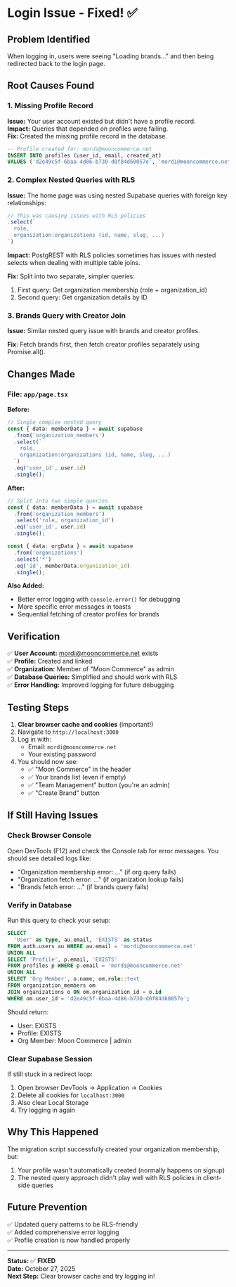 # Login Issue - Fixed! ✅

## Problem Identified

When logging in, users were seeing "Loading brands..." and then being redirected back to the login page.

## Root Causes Found

### 1. Missing Profile Record
**Issue:** Your user account existed but didn't have a profile record.  
**Impact:** Queries that depended on profiles were failing.  
**Fix:** Created the missing profile record in the database.

```sql
-- Profile created for: mordi@mooncommerce.net
INSERT INTO profiles (user_id, email, created_at)
VALUES ('d2e49c5f-6baa-4d86-b730-d0f84d60057e', 'mordi@mooncommerce.net', NOW());
```

### 2. Complex Nested Queries with RLS
**Issue:** The home page was using nested Supabase queries with foreign key relationships:
```typescript
// This was causing issues with RLS policies
.select(`
  role,
  organization:organizations (id, name, slug, ...)
`)
```

**Impact:** PostgREST with RLS policies sometimes has issues with nested selects when dealing with multiple table joins.

**Fix:** Split into two separate, simpler queries:
1. First query: Get organization membership (role + organization_id)
2. Second query: Get organization details by ID

### 3. Brands Query with Creator Join
**Issue:** Similar nested query issue with brands and creator profiles.

**Fix:** Fetch brands first, then fetch creator profiles separately using Promise.all().

## Changes Made

### File: `app/page.tsx`

**Before:**
```typescript
// Single complex nested query
const { data: memberData } = await supabase
  .from('organization_members')
  .select(`
    role,
    organization:organizations (id, name, slug, ...)
  `)
  .eq('user_id', user.id)
  .single();
```

**After:**
```typescript
// Split into two simple queries
const { data: memberData } = await supabase
  .from('organization_members')
  .select('role, organization_id')
  .eq('user_id', user.id)
  .single();

const { data: orgData } = await supabase
  .from('organizations')
  .select('*')
  .eq('id', memberData.organization_id)
  .single();
```

**Also Added:**
- Better error logging with `console.error()` for debugging
- More specific error messages in toasts
- Sequential fetching of creator profiles for brands

## Verification

✅ **User Account:** mordi@mooncommerce.net exists  
✅ **Profile:** Created and linked  
✅ **Organization:** Member of "Moon Commerce" as admin  
✅ **Database Queries:** Simplified and should work with RLS  
✅ **Error Handling:** Improved logging for future debugging  

## Testing Steps

1. **Clear browser cache and cookies** (important!)
2. Navigate to `http://localhost:3000`
3. Log in with:
   - Email: `mordi@mooncommerce.net`
   - Your existing password
4. You should now see:
   - ✅ "Moon Commerce" in the header
   - ✅ Your brands list (even if empty)
   - ✅ "Team Management" button (you're an admin)
   - ✅ "Create Brand" button

## If Still Having Issues

### Check Browser Console
Open DevTools (F12) and check the Console tab for error messages. You should see detailed logs like:
- "Organization membership error: ..." (if org query fails)
- "Organization fetch error: ..." (if organization lookup fails)
- "Brands fetch error: ..." (if brands query fails)

### Verify in Database
Run this query to check your setup:
```sql
SELECT 
  'User' as type, au.email, 'EXISTS' as status
FROM auth.users au WHERE au.email = 'mordi@mooncommerce.net'
UNION ALL
SELECT 'Profile', p.email, 'EXISTS'
FROM profiles p WHERE p.email = 'mordi@mooncommerce.net'
UNION ALL
SELECT 'Org Member', o.name, om.role::text
FROM organization_members om
JOIN organizations o ON om.organization_id = o.id
WHERE om.user_id = 'd2e49c5f-6baa-4d86-b730-d0f84d60057e';
```

Should return:
- User: EXISTS
- Profile: EXISTS
- Org Member: Moon Commerce | admin

### Clear Supabase Session
If still stuck in a redirect loop:
1. Open browser DevTools → Application → Cookies
2. Delete all cookies for `localhost:3000`
3. Also clear Local Storage
4. Try logging in again

## Why This Happened

The migration script successfully created your organization membership, but:
1. Your profile wasn't automatically created (normally happens on signup)
2. The nested query approach didn't play well with RLS policies in client-side queries

## Future Prevention

✅ Updated query patterns to be RLS-friendly  
✅ Added comprehensive error logging  
✅ Profile creation is now handled properly  

---

**Status:** ✅ **FIXED**  
**Date:** October 27, 2025  
**Next Step:** Clear browser cache and try logging in!

